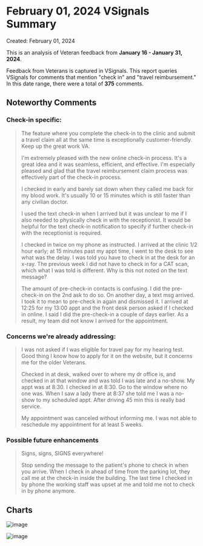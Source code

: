 # February 01, 2024 VSignals Summary

Created: February 01, 2024

This is an analysis of Veteran feedback from **January 16 - January 31, 2024**.

Feedback from Veterans is captured in VSignals. This report queries VSignals for comments that mention "check in" and "travel reimbursement." In this date range, there were a total of **375** comments. 


## Noteworthy Comments

### Check-in specific: 
>
> The feature where you complete the check-in to the clinic and submit a travel claim all at the same time is exceptionally customer-friendly. Keep up the great work VA. 
>
> I'm extremely pleased with the new online check-in process. It's a great idea and it was seamless, efficient, and effective. I'm especially pleased and glad that the travel reimbursement claim process was effectively part of the check-in process.
>
> I checked in early and barely sat down when they called me back for my blood work. It's usually 10 or 15 minutes which is still faster than any civilian doctor.
>
> I used the text check-in when I arrived but it was unclear to me if I also needed to physically check in with the receptionist. It would be helpful for the text check-in notification to specify if further check-in with the receptionist is required.
>
> I checked in twice on my phone as instructed. I arrived at the clinic 1/2 hour early; at 15 minutes past my appt time, I went to the desk to see what was the delay. I was told you have to check in at the desk for an x-ray. The previous week I did not have to check in for a CAT scan, which what I was told is different. Why is this not noted on the text message?
>
> The amount of pre-check-in contacts is confusing. I did the pre-check-in on the 2nd ask to do so. On another day, a text msg arrived. I took it to mean to pre-check in again and dismissed it. I arrived at 12:25 for my 13:00 appt and the front desk person asked if I checked in online. I said I did the pre-check-in a couple of days earlier. As a result, my team did not know I arrived for the appointment. 
 
### Concerns we're already addressing:
>
> I was not asked if I was eligible for travel pay for my hearing test. Good thing I know how to apply for it on the website, but it concerns me for the older Veterans.
> 
> Checked in at desk, walked over to where my dr office is, and checked in at that window and was told I was late and a no-show. My appt was at 8:30. I checked in at 8:30. Go to the window where no one was. When I saw a lady there at 8:37 she told me I was a no-show to my scheduled appt. After driving 45 min this is really bad service.
>
> My appointment was canceled without informing me. I was not able to reschedule my appointment for at least 5 weeks.

### Possible future enhancements
>
> Signs, signs, SIGNS everywhere! 
> 
> Stop sending the message to the patient's phone to check in when you arrive. When I check in ahead of time from the parking lot, they call me at the check-in inside the building. The last time I checked in by phone the working staff was upset at me and told me not to check in by phone anymore.

## Charts

![image](https://github.com/department-of-veterans-affairs/va.gov-team/assets/93271257/a8e136b8-b24c-43ef-9a83-56480168dd11)

![image](https://github.com/department-of-veterans-affairs/va.gov-team/assets/93271257/efd99ce4-c6d3-4faf-b98f-222c026a8970)
